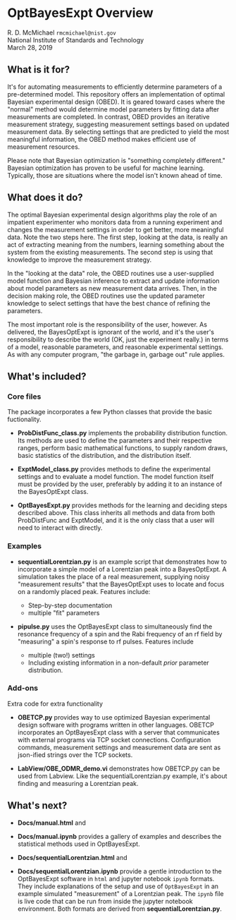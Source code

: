 
# OptBayesExpt Overview

R. D. McMichael
`rmcmichael@nist.gov`  
National Institute of Standards and Technology  
March 28, 2019


## What is it for?

It's for automating measurements to efficiently determine parameters of a pre-determined model. 
This repository offers an implementation of optimal Bayesian experimental
design (OBED). It is geared toward cases where the "normal" method would determine model parameters by fitting data after measurements are completed.  In contrast, OBED provides an iterative measurement strategy, suggesting measurement settings based on updated measurement data.  By selecting settings that are predicted to yield the most meaningful information, the OBED method makes efficient use of measurement resources. 

Please note that Bayesian optimization is "something completely different." Bayesian optimization has proven to be useful for machine learning. Typically, those are situations where the model isn't known ahead of time.


## What does it do?

The optimal Bayesian experimental design algorithms play the role of an impatient experimenter who monitors data from a running experiment and changes the measurement settings in order to get better, more meaningful data. Note the two
steps here. The first step, looking at the data, is really an act of extracting meaning from the numbers, learning something about the system from the existing measurements. The second step is using that knowledge to improve the measurement strategy.

In the "looking at the data" role, the OBED routines use a user-supplied model function and Bayesian inference to extract and update information about model parameters as new measurement data arrives.  Then, in the decision making role, the OBED routines use the updated parameter knowledge to select settings that have the best chance of refining the parameters.

The most important role is the responsibility of the user, however. As delivered, the BayesOptExpt is ignorant of the world, and it's the user's responsibility to describe the world (OK, just the experiment really.) in terms of a model, reasonable parameters, and reasonable experimental settings. As with any computer program, "the garbage in, garbage out" rule applies.

## What's included?

### Core files
 
The package incorporates a few Python classes that provide the basic
fuctionality.

* **ProbDistFunc_class.py** implements the probability distribution
  function. Its methods are used to define the parameters and their
  respective ranges, perform basic mathematical functions, to supply
  random draws, basic statistics of the distribution, and the
  distribution itself.

* **ExptModel_class.py** provides methods to define the experimental
  settings and to evaluate a model function. The model function itself
  must be provided by the user, preferably by adding it to an instance
  of the BayesOptExpt class.

* **OptBayesExpt.py** provides methods for the learning and deciding steps
  described above. This class inherits all methods and data from both
  ProbDistFunc and ExptModel, and it is the only class that a user will
  need to interact with directly.
  
### Examples

* **sequentialLorentzian.py** is an example script that demonstrates how to incorporate a simple model of a Lorentzian peak into a BayesOptExpt. A simulation takes the place of a real measurement, supplying noisy "measurement results" that the BayesOptExpt uses to locate and focus on a randomly placed peak.  Features include:
  * Step-by-step documentation
  * multiple "fit" parameters

* **pipulse.py** uses the OptBayesExpt class to simultaneously find the resonance frequency of a spin and the Rabi frequency of an rf field by "measuring" a spin's response to rf pulses.  Features include
  * multiple (two!) settings
  * Including existing information in a non-default _prior_ parameter distribution.

### Add-ons

Extra code for extra functionality

* **OBETCP.py** provides way to use optimized Bayesian experimental design
  software with programs written in other languages. OBETCP incorporates
  an OptBayesExpt class with a server that communicates with external
  programs via TCP socket connections. Configuration commands,
  measurement settings and measurement data are sent as json-ified
  strings over the TCP sockets.
  
* **LabView/OBE_ODMR_demo.vi** demonstrates how OBETCP.py can be used from
  Labview. Like the sequentialLorentzian.py example, it's about finding
  and measuring a Lorentzian peak.

## What's next?

* **Docs/manual.html** and 
* **Docs/manual.ipynb** provides a gallery of examples and describes the statistical methods used in OptBayesExpt.


* **Docs/sequentialLorentzian.html** and 
* **Docs/sequentialLorentzian.ipynb** provide a gentle introduction to the OptBayesExpt software in `html` and jupyter notebook `ipynb` formats.  They include explanations of the setup and use of `OptBayesExpt` in an example simulated "measurement" of a Lorentzian peak.  The `ipynb` file is live code that can be run from inside the jupyter notebook environment. Both formats are derived from **sequentialLorentzian.py**.


